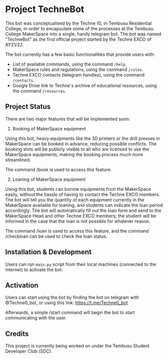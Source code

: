 # Project TechneBot

This bot was conceptualised by the Techne IG, in Tembusu Residential College, in order to encapsulate some of the processes at the Tembusu College MakerSpace into a single, handy telegram bot. The bot was named "TechneBot" as the first official project started by the Techne EXCO of AY21/22.

The bot currently has a few basic functionalities that provide users with:

- List of available commands, using the command `/help`.
- MakerSpace rules and regulations, using the command `/rules`.
- Techne EXCO contacts (telegram handles), using the command `/contacts`.
- Google Drive link to Techne's archive of educational resources, using the command `/resources`.

## Project Status

There are two major features that will be implemented soon:

1. Booking of MakerSpace equipment

Using this bot, heavy equipments like the 3D printers or the drill presses in MakerSpace can be booked in advance, reducing possible conflicts. The booking slots will be publicly visible to all who are licensed to use the MakerSpace equipments, making the booking process much more streamlined.

The command /book is used to access this feature.

2. Loaning of MakerSpace equipment

Using this bot, students can borrow equipments from the MakerSpace easily, without the hassle of having to contact the Techne EXCO members. The bot will tell you the quantity of each equipment currently in the MakerSpace available for loaning, and students can indicate the loan period accordingly. The bot will automatically fill out the loan form and send to the MakerSpace Head and other Techne EXCO members; the student will be informed in the case that the loan is not possible for whatever reason.

The command /loan is used to access this feature, and the command /checkloan can be used to check the loan status.

## Installation & Development

Users can run `main.py` script from their local machines (connected to the internet) to activate the bot.

## Activation

Users can start using the bot by finding the bot on telegram with @Techne0_bot, or using this link:
https://t.me/Techne0_bot

Afterwards, a simple /start command will begin the bot to start communicating with the user.

## Credits

This project is currently being worked on under the Tembusu Student Developer Club (SDC).
